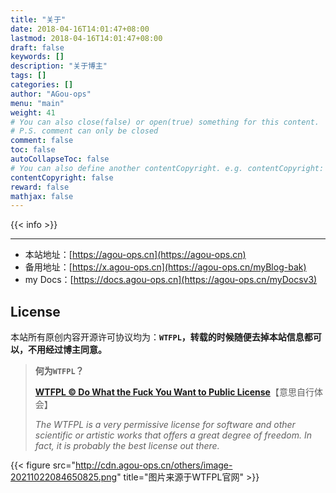 ```yaml
---
title: "关于"
date: 2018-04-16T14:01:47+08:00
lastmod: 2018-04-16T14:01:47+08:00
draft: false
keywords: []
description: "关于博主"
tags: []
categories: []
author: "AGou-ops"
menu: "main"
weight: 41
# You can also close(false) or open(true) something for this content.
# P.S. comment can only be closed
comment: false
toc: false
autoCollapseToc: false
# You can also define another contentCopyright. e.g. contentCopyright: "This is another copyright."
contentCopyright: false
reward: false
mathjax: false
---
```


{{< info >}}

---

* 本站地址：[https://agou-ops.cn](https://agou-ops.cn)
* 备用地址：[https://x.agou-ops.cn](https://agou-ops.cn/myBlog-bak)
* my Docs：[https://docs.agou-ops.cn](https://agou-ops.cn/myDocsv3)

## License

本站所有原创内容开源许可协议均为：**`WTFPL`，转载的时候随便去掉本站信息都可以，不用经过博主同意。**

> **何为`WTFPL`？**
>
> **[WTFPL © Do What the Fuck You Want to Public License](http://www.wtfpl.net/)**【意思自行体会】
>
> *The WTFPL is a very permissive license for software and other scientific or artistic works that offers a great degree of freedom. In fact, it is probably the best license out there.*

{{< figure src="http://cdn.agou-ops.cn/others/image-20211022084650825.png" title="图片来源于WTFPL官网" >}}
